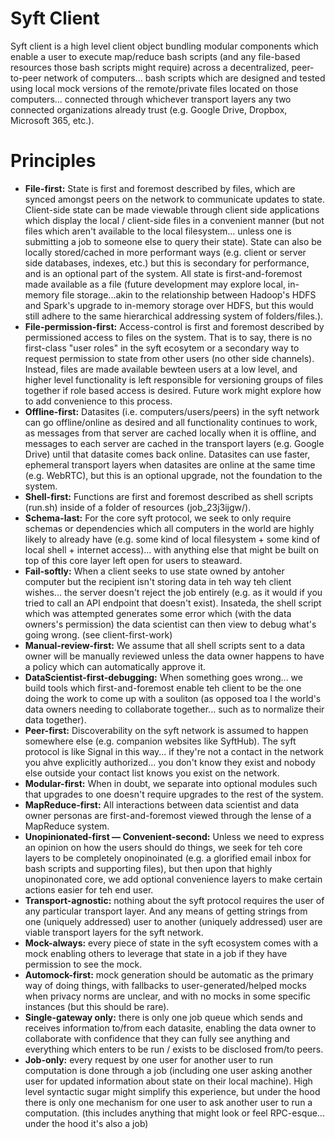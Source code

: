 # Syft Client

Syft client is a high level client object bundling modular components which enable a user to execute map/reduce bash scripts (and any file-based resources those bash scripts might require) across a decentralized, peer-to-peer network of computers... bash scripts which are designed and tested using local mock versions of the remote/private files located on those computers... connected through whichever transport layers any two connected organizations already trust (e.g. Google Drive, Dropbox, Microsoft 365, etc.). 

# Principles

- **File-first:** State is first and foremost described by files, which are synced amongst peers on the network to communicate updates to state. Client-side state can be made viewable through client side applications which display the local / client-side files in a convenient manner (but not files which aren't available to the local filesystem... unless one is submitting a job to someone else to query their state). State can also be locally stored/cached in more performant ways (e.g. client or server side databases, indexes, etc.) but this is secondary for performance, and is an optional part of the system. All state is first-and-foremost made available as a file (future development may explore local, in-memory file storage...akin to the relationship between Hadoop's HDFS and Spark's upgrade to in-memory storage over HDFS, but this would still adhere to the same hierarchical addressing system of folders/files.).
- **File-permission-first:** Access-control is first and foremost described by permissioned access to files on the system. That is to say, there is no first-class "user roles" in the syft ecosytem or a secondary way to request permission to state from other users (no other side channels). Instead, files are made available bewteen users at a low level, and higher level functionality is left responsible for versioning groups of files together if role based access is desired. Future work might explore how to add convenience to this process.
- **Offline-first:** Datasites (i.e. computers/users/peers) in the syft network can go offline/online as desired and all functionality continues to work, as messages from that server are cached locally when it is offline, and messages to each server are cached in the transport layers (e.g. Google Drive) until that datasite comes back online. Datasites can use faster, ephemeral transport layers when datasites are online at the same time (e.g. WebRTC), but this is an optional upgrade, not the foundation to the system.
- **Shell-first:** Functions are first and foremost described as shell scripts (run.sh) inside of a folder of resources (job_23j3ijgw/).
- **Schema-last:** For the core syft protocol, we seek to only require schemas or dependencies which all computers in the world are highly likely to already have (e.g. some kind of local filesystem + some kind of local shell + internet access)... with anything else that might be built on top of this core layer left open for users to steaward.
- **Fail-softly:** When a client seeks to use state owned by antoher computer but the recipient isn't storing data in teh way teh client wishes... the server doesn't reject the job entirely (e.g. as it would if you tried to call an API endpoint that doesn't exist). Insateda, the shell script which was attempted generates some error which (with the data owners's permission) the data scientist can then view to debug what's going wrong. (see client-first-work)
- **Manual-review-first:** We assume that all shell scripts sent to a data owner will be manually reviewed unless the data owner happens to have a policy which can automatically approve it.
- **DataScientist-first-debugging:** When something goes wrong... we build tools which first-and-foremost enable teh client to be the one doing the work to come up with a souliton (as opposed toa l the world's data owners needing to collaborate together... such as to normalize their data together).
- **Peer-first:** Discoverability on the syft network is assumed to happen somewhere else (e.g. companion websites like SyftHub). The syft protocol is like Signal in this way... if they're not a contact in the network you ahve explicitly authorized... you don't know they exist and nobody else outside your contact list knows you exist on the network.
- **Modular-first:** When in doubt, we separate into optional modules such that upgrades to one doesn't require upgrades to the rest of the system.
- **MapReduce-first:** All interactions between data scientist and data owner personas are first-and-foremost viewed through the lense of a MapReduce system.
- **Unopinionated-first — Convenient-second:** Unless we need to express an opinion on how the users should do things, we seek for teh core layers to be completely onopinoinated (e.g. a glorified email inbox for bash scripts and supporting files), but then upon that highly unopinonated core, we add optional convenience layers to make certain actions easier for teh end user. 
- **Transport-agnostic:** nothing about the syft protocol requires the user of any particular transport layer. And any means of getting strings from one (uniquely addressed) user to another (uniquely addressed) user are viable transport layers for the syft network.
- **Mock-always:** every piece of state in the syft ecosystem comes with a mock enabling others to leverage that state in a job if they have permission to see the mock.
- **Automock-first:** mock generation should be automatic as the primary way of doing things, with fallbacks to user-generated/helped mocks when privacy norms are unclear, and with no mocks in some specific instances (but this should be rare).
- **Single-gateway only:** there is only one job queue which sends and receives information to/from each datasite, enabling the data owner to collaborate with confidence that they can fully see anything and everything which enters to be run / exists to be disclosed from/to peers.
- **Job-only:** every request by one user for another user to run computation is done through a job (including one user asking another user for updated information about state on their local machine). High level syntactic sugar might simplify this experience, but under the hood there is only one mechanism for one user to ask another user to run a computation. (this includes anything that might look or feel RPC-esque... under the hood it's also a job)

